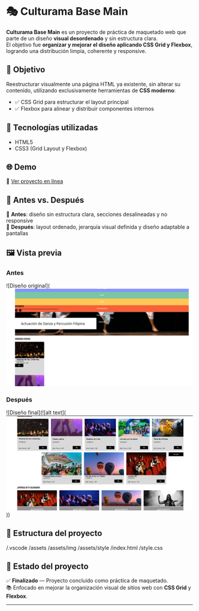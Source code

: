 # 🎭 Culturama Base Main

**Culturama Base Main** es un proyecto de práctica de maquetado web que parte de un diseño **visual desordenado** y sin estructura clara.  
El objetivo fue **organizar y mejorar el diseño aplicando CSS Grid y Flexbox**, logrando una distribución limpia, coherente y responsive.

## 🎯 Objetivo

Reestructurar visualmente una página HTML ya existente, sin alterar su contenido, utilizando exclusivamente herramientas de **CSS moderno**:

- ✅ CSS Grid para estructurar el layout principal
- ✅ Flexbox para alinear y distribuir componentes internos

## 🧱 Tecnologías utilizadas

- HTML5
- CSS3 (Grid Layout y Flexbox)

## 🌐 Demo

🔗 [Ver proyecto en línea]() 

## 🔄 Antes vs. Después

🔹 **Antes**: diseño sin estructura clara, secciones desalineadas y no responsive  
🔹 **Después**: layout ordenado, jerarquía visual definida y diseño adaptable a pantallas

## 🖼️ Vista previa

### Antes
![Diseño original](![alt text](image-1.png)
### Después
![Diseño final](![alt text](![alt text](image.png))) 

## 📁 Estructura del proyecto
/.vscode
/assets
/assets/img
/assets/style
/index.html
/style.css


## 🚀 Estado del proyecto

✅ **Finalizado** — Proyecto concluido como práctica de maquetado.  
📚 Enfocado en mejorar la organización visual de sitios web con **CSS Grid** y **Flexbox**.

---

